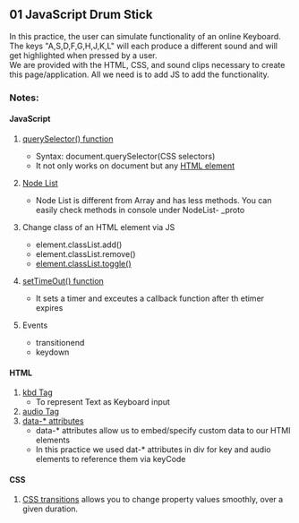 ## 01 JavaScript Drum Stick
In this practice, the user can simulate functionality of an online Keyboard. The keys "A,S,D,F,G,H,J,K,L" will each produce a different sound and will get highlighted when pressed by a user.<br/>
We are provided with the HTML, CSS, and sound clips necessary to create this page/application. All we need is to add JS to add the functionality.

### Notes:
#### JavaScript
1. [querySelector() function](https://www.w3schools.com/jsref/met_document_queryselector.asp#:~:text=HTML%20DOM%20querySelector%20%28%29%20Method%201%20Definition%20and,attributes%2C%20values%20of%20attributes%2C%20etc.%20More%20items...%20)
    * Syntax:  document.querySelector(CSS selectors)
    * It not only works on document but any [HTML element](https://www.w3schools.com/jsref/met_element_queryselector.asp)

2. [Node List](https://www.w3schools.com/js/js_htmldom_nodelist.asp)
    * Node List is different from Array and has less methods. You can easily check methods in console under NodeList- _proto

3. Change class of an HTML element via JS
    * element.classList.add()
    * element.classList.remove()
    * [element.classList.toggle()](https://www.w3schools.com/jsref/tryit.asp?filename=tryjsref_element_classlist_toggle)

4. [setTimeOut() function](https://www.javascripttutorial.net/javascript-bom/javascript-settimeout/#:~:text=The%20setTimeout%20%28%29%20is%20a%20method%20of%20the,The%20following%20illustrates%20the%20syntax%20of%20setTimeout%20%28%29%3A)
    * It sets a timer and exceutes a callback function after th etimer expires
5. Events 
    * transitionend
    * keydown

#### HTML
1. [kbd Tag](https://www.w3schools.com/Tags/tag_kbd.asp) 
    * To represent Text as Keyboard input
2. [audio Tag](https://www.w3schools.com/jsref/prop_audio_controls.asp)
3. [data-* attributes](https://www.w3schools.com/tags/att_global_data.asp)
    * data-* attributes allow us to embed/specify custom data to our HTMl elements
    * In this practice we used dat-* attributes in div for key and audio elements to reference them via keyCode

#### CSS
1. [CSS transitions](https://www.w3schools.com/css/css3_transitions.asp) allows you to change property values smoothly, over a given duration.
